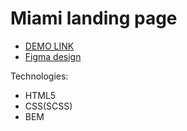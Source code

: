 # Miami landing page
- [DEMO LINK](https://YaroslavMakarov.github.io/layout_miami/)
- [Figma design](https://www.figma.com/file/nHz8bflIwJaWP3P99vKTH5/miami_home_new?node-id=0%3A2)

Technologies:
* HTML5
* CSS(SCSS)
* BEM
